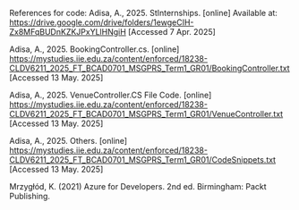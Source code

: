 References for code: 
Adisa, A., 2025. StInternships. [online] Available at: https://drive.google.com/drive/folders/1ewgeCIH-Zx8MFqBUDnKZKJPxYLlHNgiH [Accessed 7 Apr. 2025]

Adisa, A., 2025. BookingController.cs. [online] https://mystudies.iie.edu.za/content/enforced/18238-CLDV6211_2025_FT_BCAD0701_MSGPRS_Term1_GR01/BookingController.txt [Accessed 13 May. 2025]

Adisa, A., 2025. VenueController.CS File Code. [online] https://mystudies.iie.edu.za/content/enforced/18238-CLDV6211_2025_FT_BCAD0701_MSGPRS_Term1_GR01/VenueController.txt [Accessed 13 May. 2025]

Adisa, A., 2025. Others. [online] https://mystudies.iie.edu.za/content/enforced/18238-CLDV6211_2025_FT_BCAD0701_MSGPRS_Term1_GR01/CodeSnippets.txt [Accessed 13 May. 2025]

Mrzygłód, K. (2021) Azure for Developers. 2nd ed. Birmingham: Packt Publishing.